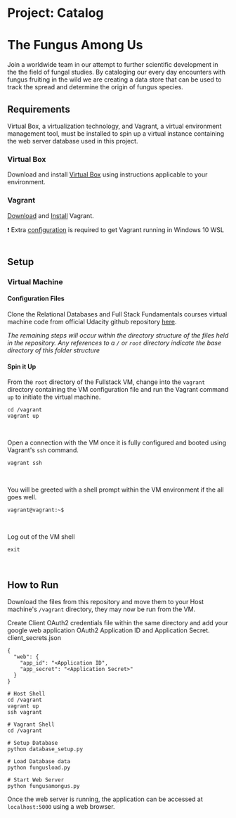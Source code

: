 # Project: Catalog

# The Fungus Among Us

Join a worldwide team in our attempt to further scientific development in the
the field of fungal studies. By cataloging our every day encounters with fungus
fruiting in the wild we are creating a data store that can be used to track
the spread and determine the origin of fungus species.

<picture>

## Requirements
Virtual Box, a virtualization technology, and Vagrant, a virtual environment
management tool, must be installed to spin up a virtual instance containing the
web server database used in this project.


### Virtual Box
Download and install [Virtual Box](https://www.virtualbox.org/wiki/Downloads)
using instructions applicable to your environment.

### Vagrant
[Download](https://www.vagrantup.com/downloads.html) and
[Install](https://www.vagrantup.com/docs/installation/) Vagrant.

:exclamation: Extra
[configuration](https://www.vagrantup.com/docs/other/wsl.html) is required to
get Vagrant running in Windows 10 WSL
<br>
<br>

## Setup
### Virtual Machine
#### Configuration Files
Clone the Relational Databases and Full Stack Fundamentals courses virtual
machine code from official Udacity github repository
[here](https://github.com/udacity/fullstack-nanodegree-vm).

*The remaining steps will occur within the directory structure of the files held
in the repository. Any references to a `/` or `root` directory indicate the
base directory of this folder structure*

#### Spin it Up
From the `root` directory of the Fullstack VM, change into the `vagrant` directory containing the VM configuration file and run the Vagrant command `up` to initiate the virtual machine.
```
cd /vagrant
vagrant up
```
<br>

Open a connection with the VM once it is fully configured and booted using
Vagrant's `ssh` command.
```
vagrant ssh
```
<br>

You will be greeted with a shell prompt within the VM environment if the all
goes well.
```
vagrant@vagrant:~$
```
<br>

Log out of the VM shell
```
exit
```
<br>


## How to Run
Download the files from this repository and move them to your Host machine's
`/vagrant` directory, they may now be run from the VM.

Create Client OAuth2 credentials file within the same directory and add your
google web application OAuth2 Application ID and Application Secret.
client_secrets.json
```
{
  "web": {
    "app_id": "<Application ID",
    "app_secret": "<Application Secret>"
  }
}
```

```
# Host Shell
cd /vagrant
vagrant up
ssh vagrant
```
```
# Vagrant Shell
cd /vagrant

# Setup Database
python database_setup.py

# Load Database data
python fungusload.py

# Start Web Server
python fungusamongus.py
```

Once the web server is running, the application can be accessed at
`localhost:5000` using a web browser.
